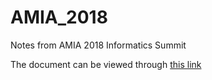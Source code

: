 # AMIA_2018
Notes from AMIA 2018 Informatics Summit

The document can be viewed through [this link](https://nbviewer.jupyter.org/github/MaayanLab/AMIA_2018/blob/master/Lab_meeting_04132018.ipynb)
